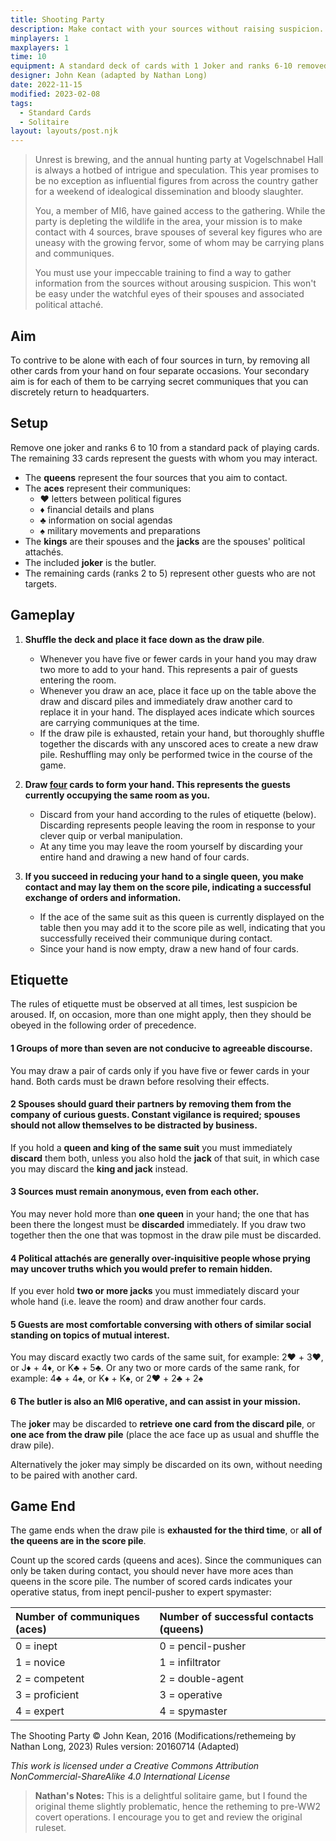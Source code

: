 ```yaml
---
title: Shooting Party
description: Make contact with your sources without raising suspicion.
minplayers: 1
maxplayers: 1
time: 10
equipment: A standard deck of cards with 1 Joker and ranks 6-10 removed
designer: John Kean (adapted by Nathan Long)
date: 2022-11-15
modified: 2023-02-08
tags:
  - Standard Cards
  - Solitaire
layout: layouts/post.njk
---
```



> Unrest is brewing, and the annual hunting party at Vogelschnabel Hall is always a hotbed of intrigue and speculation. This year promises to be no exception as influential figures from across the country gather for a weekend of idealogical dissemination and bloody slaughter.
>
> You, a member of MI6, have gained access to the gathering. While the party is depleting the wildlife in the area, your mission is to make contact with 4 sources, brave spouses of several key figures who are uneasy with the growing fervor, some of whom may be carrying plans and communiques.
>
> You must use your impeccable training to find a way to gather information from the sources without arousing suspicion. This won't be easy under the watchful eyes of their spouses and associated political attaché.

## Aim

To contrive to be alone with each of four sources in turn, by removing all other cards from your hand on four separate occasions. Your secondary aim is for each of them to be carrying secret communiques that you can discretely return to headquarters.

## Setup

Remove one joker and ranks 6 to 10 from a standard pack of playing cards. The remaining 33 cards represent the guests with whom you may interact.

- The **queens** represent the four sources that you aim to contact.
- The **aces** represent their communiques:
    - ♥️ letters between political figures
    - ♦️ financial details and plans
    - ♣️ information on social agendas
    - ♠️ military movements and preparations
- The **kings** are their spouses and the **jacks** are the spouses' political attachés.
- The included **joker** is the butler.
- The remaining cards (ranks 2 to 5) represent other guests who are not targets.

## Gameplay

1. **Shuffle the deck and place it face down as the draw pile**.
    - Whenever you have five or fewer cards in your hand you may draw two more to add to your hand. This represents a pair of guests entering the room.
    - Whenever you draw an ace, place it face up on the table above the draw and discard piles and immediately draw another card to replace it in your hand. The displayed aces indicate which sources are carrying communiques at the time.
    -  If the draw pile is exhausted, retain your hand, but thoroughly shuffle together the discards with any unscored aces to create a new draw pile. Reshuffling may only be performed twice in the course of the game.

2. **Draw <ins>four</ins> cards to form your **hand.** This represents the guests currently occupying the same room as you.**
    - Discard from your hand according to the rules of etiquette (below). Discarding represents people leaving the room in response to your clever quip or verbal manipulation.
    - At any time you may leave the room yourself by discarding your entire hand and drawing a new hand of four cards.

3. **If you succeed in reducing your hand to a single queen, you make contact and may lay them on the score pile, indicating a successful exchange of orders and information.**
    - If the ace of the same suit as this queen is currently displayed on the table then you may add it to the score pile as well, indicating that you successfully received their communique during contact.
    - Since your hand is now empty, draw a new hand of four cards.

## Etiquette

The rules of etiquette must be observed at all times, lest suspicion be aroused. If, on occasion, more than one might apply, then they should be obeyed in the following order of precedence.

#### <span class="dropcap">1</span> Groups of more than seven are not conducive to agreeable discourse.

You may draw a pair of cards only if you have five or fewer cards in your hand. Both cards must be drawn before resolving their effects.

#### <span class="dropcap">2</span> Spouses should guard their partners by removing them from the company of curious guests. Constant vigilance is required; spouses should not allow themselves to be distracted by business.

If you hold a **queen and king of the same suit** you must immediately **discard** them both, unless you also hold the **jack** of that suit, in which case you may discard the **king and jack** instead.

#### <span class="dropcap">3</span> Sources must remain anonymous, even from each other.

You may never hold more than **one queen** in your hand; the one that has been there the longest must be **discarded** immediately. If you draw two together then the one that was topmost in the draw pile must be discarded.

#### <span class="dropcap">4</span> Political attachés are generally over-inquisitive people whose prying may uncover truths which you would prefer to remain hidden.

If you ever hold **two or more jacks** you must immediately discard your whole hand (i.e. leave the room) and draw another four cards.

#### <span class="dropcap">5</span> Guests are most comfortable conversing with others of similar social standing on topics of mutual interest.

You may discard exactly two cards of the same suit, for example: 2♥︎ + 3♥︎, or J♦︎ + 4♦︎, or K♣︎ + 5♣︎. Or any two or more cards of the same rank, for example: 4♣︎ + 4♠︎, or K♦︎ + K♠︎, or 2♥︎ + 2♣︎ + 2♠︎

#### <span class="dropcap">6</span> The butler is also an MI6 operative, and can assist in your mission.

The **joker** may be discarded to **retrieve one card from the discard pile**, or **one ace from the draw pile** (place the ace face up as usual and shuffle the draw pile).

Alternatively the joker may simply be discarded on its own, without needing to be paired with another card.

## Game End

The game ends when the draw pile is **exhausted for the third time**, or **all of the queens are in the score pile**.

Count up the scored cards (queens and aces). Since the communiques can only be taken during contact, you should never have more aces than queens in the score pile. The number of scored cards indicates your operative status, from inept pencil-pusher to expert spymaster:

<div class="table-full">

|Number of communiques (aces) |Number of successful contacts (queens) |
|:--|:--|
|0 = inept |0 = pencil-pusher |
|1 = novice |1 =  infiltrator |
|2 = competent |2 = double-agent |
|3 = proficient |3 = operative |
|4 = expert |4 =  spymaster |

</div>

The Shooting Party © John Kean, 2016 (Modifications/rethemeing by Nathan Long, 2023) Rules version: 20160714 (Adapted)

_This work is licensed under a Creative Commons Attribution NonCommercial-ShareAlike 4.0 International License_

> **Nathan's Notes:** This is a delightful solitaire game, but I found the original theme slightly problematic, hence the retheming to pre-WW2 covert operations. I encourage you to get and review the original ruleset.
